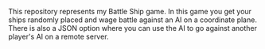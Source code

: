 This repository represents my Battle Ship game.
In this game you get your ships randomly placed and wage battle against an AI on a coordinate plane.
There is also a JSON option where you can use the AI to go against another player's AI on a remote server.

